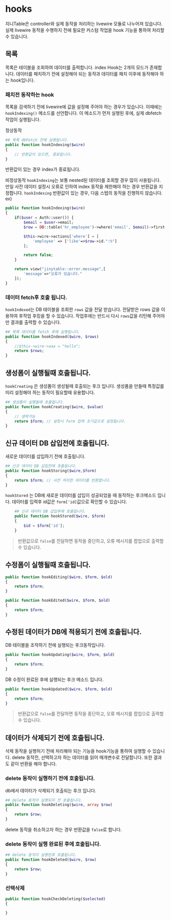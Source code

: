 # hooks
지니Table은 controller와 실제 동작을 처리하는 livewire 모듈로 나누어져 있습니다.
실제 livewire 동작을 수행하지 전에 필요한 커스텀 작업을 hook 기능을 통하여 처리할 수 있습니다.



## 목록 
목록은 테이블을 조회하여 데이터를 출력합니다. index Hook는 2개의 모드가 존재합니다.
데이터를 패치하기 전에 설정해야 되는 동작과 데이터를 패치 이후에 동작해야 하는 hook입니다.

### 패치전 동작하는 hook
목록을 검색하기 전에 livewire에 값을 설정해 주어야 하는 경우가 있습니다. 
이때에는 `hookIndexing()` 메소드를 선언합니다. 이 메소드가 먼저 실행된 후에, 실제 dbfetch 작업이 실행됩니다.

정상동작
```php
## 목록 dbFetch 전에 실행됩니다.
public function hookIndexing($wire)
{
    // 반환값이 있으면, 종료됩니다.
}
```

반환값이 있는 경우 index가 종료됩니다.


비정상동작
`hookIndexing`는 보통 nested된 데이터를 조회할 경우 많이 사용됩니다. 만일 사전 데이터 설정시 오류로 인하여
index 동작을 제한해야 하는 경우 반환값을 지정합니다. `hookIndexing` 반환값이 있는 경우, 다음 스텝의 동작을
진행하지 않습니다.
ex)
```php
public function hookIndexing($wire)
{
    if($user = Auth::user()) {
        $email = $user->email;
        $row = DB::table('hr_employee')->where('email', $email)->first();

        $this->wire->actions['where'] = [
            'employee' => ['like'=>$row->id.":%"]
        ];

        return false;
    }

    return view("jinytable::error.message",[
        'message'=>"오류가 있습니다."
    ]);
}
```


### 데이터 fetch후 호출 됩니다.
`hookIndexed`는 DB 테이블을 조회한 `rows` 값을 전달 받습니다. 
전달받은 rows 값을 이용하여 후작업 후킹을 할 수 있습니다. 
작업후에는 반드시 다시 `rows`값을 리턴해 주어야만 결과를 출력할 수 있습니다.

```php
## 목록 데이터를 fetch 후에 실행됩니다.
public function hookIndexed($wire, $rows)
{
    //$this->wire->aaa = "hello";
    return $rows;
}
```


## 생성폼이 실행될때 호출됩니다.
`hookCreating` 은 생성폼이 생성될때 호출되는 후크 입니다.
생성폼을 만들때 특정값를 미리 설정해야 하는 동작이 필요할때 유용합니다.
```php
## 생성폼이 실행될때 호출됩니다.
public function hookCreating($wire, $value)
{
    // 생략가능
    return $form; // 설정시 form 입력 초기값으로 설정됩니다.
}
```

 

## 신규 데이터 DB 삽입전에 호출됩니다.
새로운 데이터를 삽입하기 전에 호출됩니다.

```php
## 신규 데이터 DB 삽입전에 호출됩니다.
public function hookStoring($wire,$form)
{
    return $form; // 사전 처리한 데이터를 반환합니다.
}
```

`hookStored` 는 DB에 새로운 데이터를 삽입이 성공되었을 때 동작하는
후크메소드 입니다. 
데이터를 입력후 id값은 `form['id]`값으로 확인할 수 있습니다.
 
```php
    ## 신규 데이터 DB 삽입후에 호출됩니다.
    public function hookStored($wire, $form)
    {
        $id = $form['id'];
    }
```

> 반환값으로 `false`를 전달하면 동작을 중단하고, 오류 메시지를 팝업으로 출력할 수 있습니다.


## 수정폼이 실행될때 호출됩니다.

```php
public function hookEditing($wire, $form, $old)
{
    return $form;
}
```

```php
public function hookEdited($wire, $form, $old)
{
    return $form;
}
```

## 수정된 데이터가 DB에 적용되기 전에 호출됩니다.

DB 테이블을 조작하기 전에 실행되는 후크동작입니다.
```php
public function hookUpdating($wire, $form, $old)
{
    return $form;
}
```

DB 수정이 완료된 후에 실행되는 후크 메소드 입니다.
```php
public function hookUpdated($wire, $form, $old)
{
    return $form;
}
```

> 반환값으로 `false`를 전달하면 동작을 중단하고, 오류 메시지를 팝업으로 출력할 수 있습니다.


## 데이터가 삭제되기 전에 호출됩니다.
삭제 동작을 실행허기 전에 처리해야 되는 기능을 hook기능을 통하여 실행할 수 있습니다.
delete 동작전, 선택하고자 하는 데이터를 읽어 매개변수로 전달합니다.
또한 결과도 같이 반환을 해야 합니다.

### delete 동작이 실행하기 전에 호출됩니다.

db에서 데이터가 삭제되기 호출되는 후크 입니다.
```php
## delete 동작이 실행되지 전 호출됩니다.
public function hookDeleting($wire, array $row)
{
    return $row;
}
```

delete 동작을 취소하고자 하는 경우 반환값을 `false`로 합니다.


### delete 동작이 실행 완료된 후에 호출됩니다.
```php
## delete 동직이 실행된후 호출됩니다.
public function hookDeleted($wire, $row)
{
    return $row;
}
```


### 선택삭제

```php
public function hookCheckDeleting($selected)
{

}
```
